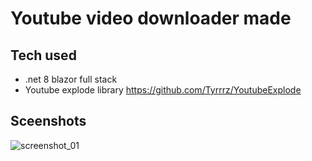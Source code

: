 # Youtube video downloader made

## Tech used 
- .net 8 blazor full stack
- Youtube explode library https://github.com/Tyrrrz/YoutubeExplode
## Sceenshots

![screenshot_01](https://github.com/rd003/YoutubeDownloaderBlazor/blob/master/YoutubeDownloaderBlazor/screen.jpg)
